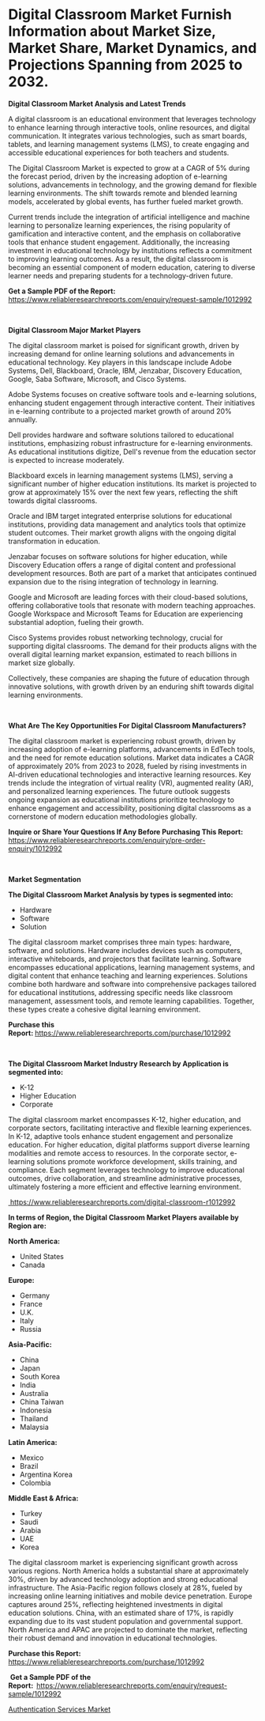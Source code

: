 <p><h1>Digital Classroom Market Furnish Information about Market Size, Market Share, Market Dynamics, and Projections Spanning from 2025 to 2032.</h1></p><p><strong>Digital Classroom Market Analysis and Latest Trends</strong></p>
<p><p>A digital classroom is an educational environment that leverages technology to enhance learning through interactive tools, online resources, and digital communication. It integrates various technologies, such as smart boards, tablets, and learning management systems (LMS), to create engaging and accessible educational experiences for both teachers and students.</p><p>The Digital Classroom Market is expected to grow at a CAGR of 5% during the forecast period, driven by the increasing adoption of e-learning solutions, advancements in technology, and the growing demand for flexible learning environments. The shift towards remote and blended learning models, accelerated by global events, has further fueled market growth. </p><p>Current trends include the integration of artificial intelligence and machine learning to personalize learning experiences, the rising popularity of gamification and interactive content, and the emphasis on collaborative tools that enhance student engagement. Additionally, the increasing investment in educational technology by institutions reflects a commitment to improving learning outcomes. As a result, the digital classroom is becoming an essential component of modern education, catering to diverse learner needs and preparing students for a technology-driven future.</p></p>
<p><strong>Get a Sample PDF of the Report:&nbsp;</strong> <a href="https://www.reliableresearchreports.com/enquiry/request-sample/1012992?utm_campaign=2954&utm_medium=2&utm_source=Github&utm_content=ia&utm_term=06032025&utm_id=digital-classroom">https://www.reliableresearchreports.com/enquiry/request-sample/1012992</a></p>
<p>&nbsp;</p>
<p><strong>Digital Classroom Major Market Players</strong></p>
<p><p>The digital classroom market is poised for significant growth, driven by increasing demand for online learning solutions and advancements in educational technology. Key players in this landscape include Adobe Systems, Dell, Blackboard, Oracle, IBM, Jenzabar, Discovery Education, Google, Saba Software, Microsoft, and Cisco Systems.</p><p>Adobe Systems focuses on creative software tools and e-learning solutions, enhancing student engagement through interactive content. Their initiatives in e-learning contribute to a projected market growth of around 20% annually.</p><p>Dell provides hardware and software solutions tailored to educational institutions, emphasizing robust infrastructure for e-learning environments. As educational institutions digitize, Dell's revenue from the education sector is expected to increase moderately.</p><p>Blackboard excels in learning management systems (LMS), serving a significant number of higher education institutions. Its market is projected to grow at approximately 15% over the next few years, reflecting the shift towards digital classrooms.</p><p>Oracle and IBM target integrated enterprise solutions for educational institutions, providing data management and analytics tools that optimize student outcomes. Their market growth aligns with the ongoing digital transformation in education.</p><p>Jenzabar focuses on software solutions for higher education, while Discovery Education offers a range of digital content and professional development resources. Both are part of a market that anticipates continued expansion due to the rising integration of technology in learning.</p><p>Google and Microsoft are leading forces with their cloud-based solutions, offering collaborative tools that resonate with modern teaching approaches. Google Workspace and Microsoft Teams for Education are experiencing substantial adoption, fueling their growth.</p><p>Cisco Systems provides robust networking technology, crucial for supporting digital classrooms. The demand for their products aligns with the overall digital learning market expansion, estimated to reach billions in market size globally.</p><p>Collectively, these companies are shaping the future of education through innovative solutions, with growth driven by an enduring shift towards digital learning environments.</p></p>
<p>&nbsp;</p>
<p><strong>What Are The Key Opportunities For Digital Classroom Manufacturers?</strong></p>
<p><p>The digital classroom market is experiencing robust growth, driven by increasing adoption of e-learning platforms, advancements in EdTech tools, and the need for remote education solutions. Market data indicates a CAGR of approximately 20% from 2023 to 2028, fueled by rising investments in AI-driven educational technologies and interactive learning resources. Key trends include the integration of virtual reality (VR), augmented reality (AR), and personalized learning experiences. The future outlook suggests ongoing expansion as educational institutions prioritize technology to enhance engagement and accessibility, positioning digital classrooms as a cornerstone of modern education methodologies globally.</p></p>
<p><strong>Inquire or Share Your Questions If Any Before Purchasing This Report:</strong> <a href="https://www.reliableresearchreports.com/enquiry/pre-order-enquiry/1012992?utm_campaign=2954&utm_medium=2&utm_source=Github&utm_content=ia&utm_term=06032025&utm_id=digital-classroom">https://www.reliableresearchreports.com/enquiry/pre-order-enquiry/1012992</a></p>
<p>&nbsp;</p>
<p><strong>Market Segmentation</strong></p>
<p><strong>The Digital Classroom Market Analysis by types is segmented into:</strong></p>
<p><ul><li>Hardware</li><li>Software</li><li>Solution</li></ul></p>
<p><p>The digital classroom market comprises three main types: hardware, software, and solutions. Hardware includes devices such as computers, interactive whiteboards, and projectors that facilitate learning. Software encompasses educational applications, learning management systems, and digital content that enhance teaching and learning experiences. Solutions combine both hardware and software into comprehensive packages tailored for educational institutions, addressing specific needs like classroom management, assessment tools, and remote learning capabilities. Together, these types create a cohesive digital learning environment.</p></p>
<p><strong>Purchase this Report:&nbsp;</strong><a href="https://www.reliableresearchreports.com/purchase/1012992?utm_campaign=2954&utm_medium=2&utm_source=Github&utm_content=ia&utm_term=06032025&utm_id=digital-classroom">https://www.reliableresearchreports.com/purchase/1012992</a></p>
<p>&nbsp;</p>
<p><strong>The Digital Classroom Market Industry Research by Application is segmented into:</strong></p>
<p><ul><li>K-12</li><li>Higher Education</li><li>Corporate</li></ul></p>
<p><p>The digital classroom market encompasses K-12, higher education, and corporate sectors, facilitating interactive and flexible learning experiences. In K-12, adaptive tools enhance student engagement and personalize education. For higher education, digital platforms support diverse learning modalities and remote access to resources. In the corporate sector, e-learning solutions promote workforce development, skills training, and compliance. Each segment leverages technology to improve educational outcomes, drive collaboration, and streamline administrative processes, ultimately fostering a more efficient and effective learning environment.</p></p>
<p><a href="https://www.reliableresearchreports.com/digital-classroom-r1012992?utm_campaign=2954&utm_medium=2&utm_source=Github&utm_content=ia&utm_term=06032025&utm_id=digital-classroom">&nbsp;https://www.reliableresearchreports.com/digital-classroom-r1012992</a></p>
<p><strong>In terms of Region, the Digital Classroom Market Players available by Region are:</strong></p>
<p>
    <p> <strong> North America: </strong>
        <ul>
            <li>United States</li>
            <li>Canada</li>
        </ul>
        </p> 
    <p> <strong> Europe: </strong>
        <ul>
            <li>Germany</li>
            <li>France</li>
            <li>U.K.</li>
            <li>Italy</li>
            <li>Russia</li>
        </ul>
        </p> 
    <p> <strong> Asia-Pacific: </strong>
        <ul>
            <li>China</li>
            <li>Japan</li>
            <li>South Korea</li>
            <li>India</li>
            <li>Australia</li>
            <li>China Taiwan</li>
            <li>Indonesia</li>
            <li>Thailand</li>
            <li>Malaysia</li>
        </ul>
        </p> 
    <p> <strong> Latin America: </strong>
        <ul>
            <li>Mexico</li>
            <li>Brazil</li>
            <li>Argentina Korea</li>
            <li>Colombia</li>
        </ul>
        </p> 
    <p> <strong> Middle East & Africa: </strong>
        <ul>
            <li>Turkey</li>
            <li>Saudi</li>
            <li>Arabia</li>
            <li>UAE</li>
            <li>Korea</li>
        </ul>
    </p>
    </p>
<p><p>The digital classroom market is experiencing significant growth across various regions. North America holds a substantial share at approximately 30%, driven by advanced technology adoption and strong educational infrastructure. The Asia-Pacific region follows closely at 28%, fueled by increasing online learning initiatives and mobile device penetration. Europe captures around 25%, reflecting heightened investments in digital education solutions. China, with an estimated share of 17%, is rapidly expanding due to its vast student population and governmental support. North America and APAC are projected to dominate the market, reflecting their robust demand and innovation in educational technologies.</p></p>
<p><strong>Purchase this Report: </strong><a href="https://www.reliableresearchreports.com/purchase/1012992?utm_campaign=2954&utm_medium=2&utm_source=Github&utm_content=ia&utm_term=06032025&utm_id=digital-classroom">https://www.reliableresearchreports.com/purchase/1012992</a></p>
<p>&nbsp;<strong>Get a Sample PDF of the Report:&nbsp;&nbsp;</strong><a href="https://www.reliableresearchreports.com/enquiry/request-sample/1012992?utm_campaign=2954&utm_medium=2&utm_source=Github&utm_content=ia&utm_term=06032025&utm_id=digital-classroom">https://www.reliableresearchreports.com/enquiry/request-sample/1012992</a></p>
<p><strong></strong></p>
<p><p><a href="https://github.com/ajayanhaizan/Market-Research-Report-List-1/blob/main/authentication-services-market.md?utm_campaign=2954&utm_medium=2&utm_source=Github&utm_content=ia&utm_term=06032025&utm_id=digital-classroom">Authentication Services Market</a></p></p>
